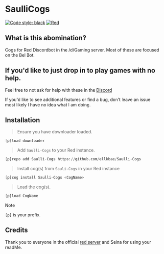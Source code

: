 # SaulliCogs
[![Code style: black](https://img.shields.io/badge/code%20style-black-000000.svg)](https://github.com/ambv/black) 
[![Red](https://img.shields.io/badge/Red-DiscordBot-red.svg)](https://github.com/Cog-Creators/Red-DiscordBot/tree/V3/develop) 


## What is this abomination?

Cogs for Red Discordbot in the /d/Gaming server. Most of these are focused on the Bel Bot.

## If you'd like to just drop in to play games with no help.

Feel free to not ask for help with these in the [Discord](https://discord.gg/gaming)

If you'd like to see additional features or find a bug, don't leave an issue
most likely I have no idea what I am doing.


## Installation

> Ensure you have downloader loaded.
```py
[p]load downloader
```

> Add `Saulli-Cogs` to your Red instance.
```py
[p]repo add Saulli-Cogs https://github.com/ellkbae/Saulli-Cogs
```

> Install cog(s) from `Sauli-Cogs` in your Red instance
```py
[p]cog install Saulli-Cogs <CogName>
```

> Load the cog(s).
```py
[p]load CogName
```

> [!NOTE]
> `[p]` is your prefix.


## Credits
Thank you to everyone in the official [red server](https://discord.gg/red) and Seina for using your readMe.
